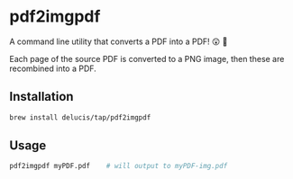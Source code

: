 # pdf2imgpdf

A command line utility that converts a PDF into a PDF! 😲 🎉

Each page of the source PDF is converted to a PNG image, then these are
recombined into a PDF.

## Installation

```sh
brew install delucis/tap/pdf2imgpdf
```

## Usage

```sh
pdf2imgpdf myPDF.pdf    # will output to myPDF-img.pdf
```
